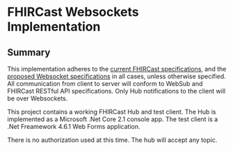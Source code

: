 # FHIRCast Websockets Implementation

## Summary

This implementation adheres to the [current FHIRCast specifications](http://fhircast.org/), and the [proposed Websocket specifications](https://github.com/HL7/fhircast-docs/issues/253) in all cases, unless otherwise specified. All communication from client to server will conform to WebSub and FHIRCast RESTful API specifications. Only Hub notifications to the client will be over Websockets.

This project contains a working FHIRCast Hub and test client. The Hub is implemented as a Microsoft .Net Core 2.1 console app. The test client is a .Net Freamework 4.6.1 Web Forms application. 

There is no authorization used at this time. The hub will accept any topic. 

